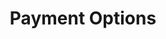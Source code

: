---
title: Payment Options
position_number: 0
type: Data
description: The following is a list of all supported payment options in Kibramoa.


content_markdown: |-
  #### Payment options

  - AME
    + Country: BR, Currency: BRL
    Min Amount:  - 
    Max Amount:  - 

  - Bank Transfer
    + Country: CR, Currency: CRC
      Min Amount:  - 
      Max Amount:  - 
    + Country: EC, Currency: USD
      Min Amount:  - 
      Max Amount:  - 
    + Country: PE, Currency: PEN
      Min Amount:  - 
      Max Amount:  - 
    + Country: GB, Currency: GBP
      Min Amount:  - 
      Max Amount:  - 
    + Country: BR, Currency: BRL
      Min Amount:  - 
      Max Amount: 46,000.00
    + Country: MX, Currency: MXN
      Min Amount:  - 
      Max Amount: 190,000.00
    + Country: CL, Currency: CLP
      Min Amount:  - 
      Max Amount:  - 
    + Country: CO, Currency: COP
      Min Amount:  - 
      Max Amount: 32,000,000.00
    + Country: GT, Currency: GTQ
      Min Amount:  - 
      Max Amount: 65,000.00
    + Country: MY, Currency: MYR
      Min Amount: 10.00
      Max Amount: 50,000.00
    + Country: SG, Currency: SGD
      Min Amount: 10.00
      Max Amount: 15,000.00
    + Country: TH, Currency: THB
      Min Amount: 100.00
      Max Amount: 200,000.00
    + Country: VN, Currency: VND
      Min Amount: 50,000
      Max Amount: 100,000,000
    + Country: ID, Currency: IDN
      Min Amount:  - 
      Max Amount:  - 
    + Country: KH, Currency: KHM
      Min Amount:  - 
      Max Amount:  - 
         

  - Boleto
    + Country: BR, Currency: BRL
      Min Amount: 1.00
      Max Amount: 46,000.00


  - Global Wallet
    + Country: Global, Currency: USD
      Min Amount:  - 
      Max Amount:  - 
    + Country: Global, Currency: EUR
      Min Amount:  - 
      Max Amount:  - 


  - Card
    + Country: Global, Currency: USD
      Min Amount:  - 
      Max Amount:  - 
    + Country: Global, Currency: EUR
      Min Amount:  - 
      Max Amount:  - 
    + Country: Global, Currency: GBP
      Min Amount:  - 
      Max Amount:  - 


  - Cash 
    + Country: MX, Currency: MXN
      Min Amount:  - 
      Max Amount: 10,000.00
    + Country: GT, Currency: GTQ
      Min Amount:  - 
      Max Amount: 65,000.00
    + Country: CR, Currency: CRC
      Min Amount:  - 
      Max Amount: 1,790,000.00
    + Country: SV, Currency: USD
      Min Amount:  - 
      Max Amount: 500.00
    + Country: PA, Currency: USD
      Min Amount:  - 
      Max Amount: 1,500.00
    + Country: PE, Currency: PEN
      Min Amount:  - 
      Max Amount:  - 
    + Country: BR, Currency: BRL
      Min Amount:  - 
      Max Amount: 2,680.00
    + Country: CL, Currency: CLP
      Min Amount:  - 
      Max Amount: 6,700,000
    + Country: CO, Currency: COP
      Min Amount:  - 
      Max Amount:  - 
    + Country: EC, Currency: USD
      Min Amount:  - 
      Max Amount:  - 


  - Deposit Express
    + Country: BR, Currency: BRL
      Min Amount: 4.00
      Max Amount: 50,000.00


  - Efecty
    + Country: CO, Currency: COP
      Min Amount:  - 
      Max Amount:  - 


  - Khipu
    + Country: CL, Currency: CLP
      Min Amount:  - 
      Max Amount:  - 
    + Country: AR, Currency: ARS
      Min Amount:  - 
      Max Amount:  - 


  - Lottery
    + Country: BR, Currency: BRL
      Min Amount: 4.00
      Max Amount: 2,000.00


  - Net banking
    + Country: IN, Currency: INR
      Min Amount:  - 
      Max Amount:  - 


  - Oxxo
    + Country: MX, Currency: MXN
      Min Amount: 20.00
      Max Amount: 10,000.00


  - Pago Facil
    + Country: AR, Currency: ARS
      Min Amount: 50.00
      Max Amount: 200,000.00


  - Easy P2P
    + Country: RU, Currency: RUB
      Min Amount: 1,500.00
      Max Amount: 500,000.00
    + Country: KZ, Currency: KZT
      Min Amount: 10,000.00
      Max Amount: 2,000,000.00
    + Country: IN, Currency: INR
      Min Amount: 500.00
      Max Amount: 200,000.00
    + Country: TR, Currency: TRY
      Min Amount: 400.00
      Max Amount: 13,000.00
    + Country: TR, Currency: USD
      Min Amount: 25.00
      Max Amount: 700.00
    + Country: UA, Currency: UAH
      Min Amount: 1,000.00
      Max Amount: 50,000.00
    + Country: MX, Currency: MXN
      Min Amount: 500.00
      Max Amount: 12,000.00
    + Country: MD, Currency: MDL
      Min Amount: 200.00
      Max Amount: 10,000.00
    + Country: UZ, Currency: UZS
      Min Amount: 225,000.00
      Max Amount: 330,000,000.00
    + Country: AZ, Currency: AZN
      Min Amount: 34.00
      Max Amount: 1,700.00
    + Country: VN, Currency: VND
      Min Amount: 100,000
      Max Amount: 10,000,000
    + Country: KR, Currency: KRW
      Min Amount: 30,000
      Max Amount: 8,000,000
    + Country: AE, Currency: AED
      Min Amount: 500.00
      Max Amount: 100,000.00


  - PicPay
    + Country: BR, Currency: BRL
      Min Amount:  - 
      Max Amount:  - 


  - PIX
    + Country: BR, Currency: BRL
      Min Amount: 1.00
      Max Amount: 5,000.00


  - PSE
    + Country: CO, Currency: COP
      Min Amount: 1,000.00
      Max Amount:  - 


  - Rapipago
    + Country: AR, Currency: ARS
      Min Amount: 50.00
      Max Amount: 200,000.00


  - SPEI
    + Country: MX, Currency: MXN
      Min Amount:  - 
      Max Amount: 10,000.00


  - Todito
    + Country: MX, Currency: MXN
      Min Amount: 1.00
      Max Amount: 190,000.00


  - TPaga
    + Country: CO, Currency: COP
      Min Amount:  - 
      Max Amount: 3,000,000.00


  - UPI
    + Country: IN, Currency: INR
      Min Amount:  - 
      Max Amount:  - 

  - Crypto payment
    + Country: `Global`, Currency: `USD`
      Min Amount:  - 
      Max Amount:  - 

    + Country: `Global`, Currency: `AAVE`
      Min Amount:  - 
      Max Amount:  - 

    + Country: `Global`, Currency: `ADA`
      Min Amount:  - 
      Max Amount:  - 
          
    + Country: `Global`, Currency: `AXS`
      Min Amount:  - 
      Max Amount:  - 
          
    + Country: `Global`, Currency: `BAT`
      Min Amount:  - 
      Max Amount:  - 
          
    + Country: `Global`, Currency: `BCH`
      Min Amount:  - 
      Max Amount:  - 
          
    + Country: `Global`, Currency: `BNB`
      Min Amount:  - 
      Max Amount:  - 
          
    + Country: `Global`, Currency: `BTC`
      Min Amount:  - 
      Max Amount:  - 
          
    + Country: `Global`, Currency: `BUSD`
      Min Amount:  - 
      Max Amount:  - 
          
    + Country: `Global`, Currency: `CHZ`
      Min Amount:  - 
      Max Amount:  - 
          
    + Country: `Global`, Currency: `COMP`
      Min Amount:  - 
      Max Amount:  - 
          
    + Country: `Global`, Currency: `DAI`
      Min Amount:  - 
      Max Amount:  - 
          
    + Country: `Global`, Currency: `DOGE`
      Min Amount:  - 
      Max Amount:  - 
          
    + Country: `Global`, Currency: `DOT`
      Min Amount:  - 
      Max Amount:  - 
          
    + Country: `Global`, Currency: `ENJ`
      Min Amount:  - 
      Max Amount:  - 
          
    + Country: `Global`, Currency: `ETH`
      Min Amount:  - 
      Max Amount:  - 
          
    + Country: `Global`, Currency: `KNC`
      Min Amount:  - 
      Max Amount:  - 
          
    + Country: `Global`, Currency: `LINK`
      Min Amount:  - 
      Max Amount:  - 
          
    + Country: `Global`, Currency: `LTC`
      Min Amount:  - 
      Max Amount:  - 
          
    + Country: `Global`, Currency: `LUNA`
      Min Amount:  - 
      Max Amount:  - 
          
    + Country: `Global`, Currency: `MKR`
      Min Amount:  - 
      Max Amount:  - 
          
    + Country: `Global`, Currency: `SAND`
      Min Amount:  - 
      Max Amount:  - 
          
    + Country: `Global`, Currency: `SHIB`
      Min Amount:  - 
      Max Amount:  - 
          
    + Country: `Global`, Currency: `SOL`
      Min Amount:  - 
      Max Amount:  - 
         
    + Country: `Global`, Currency: `SUSHI`
      Min Amount:  - 
      Max Amount:  - 
          
    + Country: `Global`, Currency: `TRX`
      Min Amount:  - 
      Max Amount:  - 
          
    + Country: `Global`, Currency: `UNI`
      Min Amount:  - 
      Max Amount:  - 
          
    + Country: `Global`, Currency: `USDC`
      Min Amount:  - 
      Max Amount:  - 
          
    + Country: `Global`, Currency: `USDT`
      Min Amount:  - 
      Max Amount:  - 
          
    + Country: `Global`, Currency: `WBTC`
      Min Amount:  - 
      Max Amount:  - 
          
    + Country: `Global`, Currency: `XLM`
      Min Amount:  - 
      Max Amount:  - 
          
    + Country: `Global`, Currency: `XRP`
      Min Amount:  - 
      Max Amount:  - 
          
    + Country: `Global`, Currency: `XTZ`
      Min Amount:  - 
      Max Amount:  - 
          
    + Country: `Global`, Currency: `YFI`
      Min Amount:  - 
      Max Amount:  - 
      
---